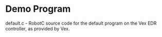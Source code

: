 Demo Program
============

default.c - RobotC source code for the default program on the Vex EDR controller, as provided by Vex.

